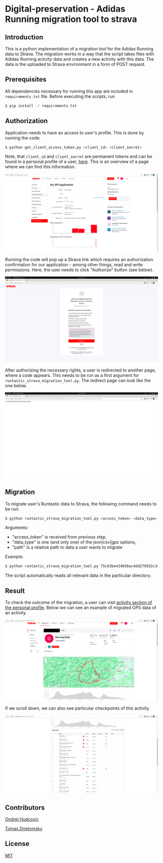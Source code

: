 # Digital-preservation - Adidas Running migration tool to strava


## Introduction

This is a python implementation of a migration tool for the Adidas Running data to Strava. The migration works in a way that the script takes files with Adidas Running activity data and creates a new activity with this data. The data is the uploaded to Strava environment in a form of POST request.

## Prerequisites

All dependencies necessary for running this app are included in `requirements.txt` file. Before executing the scripts, run

```bash
$ pip install -r requirements.txt
```

## Authorization
Application needs to have an access to user's profile. This is done by running the code:
```bash
$ python get_client_access_token.py <client_id> <client_secret>
```
Note, that `client_id` and `client_secret` are permanent tokens and can be found in a personal profile of a user, [here](https://www.strava.com/settings/api). This is an overview of a page where we can find this information.

![Alt text](/images/api_profile.png?raw=true)

Running the code will pop up a Strava link which requires an authorization confirmation for our application - among other things, read and write permissions. Here, the user needs to click "Authorize" button (see below).

![Alt text](/images/authorization_page.png?raw=true)

After authorizing the necessary rights, a user is redirected to another page, where a code appears. This needs to be run as a first argument for `runtastic_strava_migration_tool.py`. The redirect page can look like the one below.


![Alt text](/images/pop_up.png?raw=true)

## Migration

To migrate user's Runtastic data to Strava, the following command needs to be run:
```bash
$ python runtastic_strava_migration_tool.py <access_token> <data_type> <path>
```

Arguments:

* "access_token" is received from previous step,
* "data_type" is one (and only one) of the json|csv|gpx options,
* "path" is a relative path to data a user wants to migrate

Example:
```bash
$ python runtastic_strava_migration_tool.py 75c63be434b56ac4dd279592c3462b4262e43f5b gpx ../data/Sport-sessions/GPS-data/
```
The script automatically reads all relevant data in the particular directory.

## Result

To check the outcome of the migration, a user can visit [activity section of the personal profile](https://www.strava.com/athlete/training). Below we can see an example of migrated GPS data of an activity.

![Alt text](/images/example_activity_map.png?raw=true)

If we scroll down, we can also see particular checkpoints of this activity.

![Alt text](/images/example_activity_data_points.png?raw=true)


## Contributors

[Ondrej Hudcovic](https://orcid.org/0000-0001-5208-7222)

[Tomas Drietomsky](TODO)

## License

[MIT](/LICENSE)
